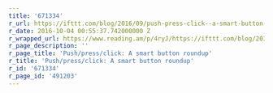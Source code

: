 ```yaml
---
title: '671334'
r_url: https://ifttt.com/blog/2016/09/push-press-click--a-smart-button-roundup
r_date: 2016-10-04 00:55:37.742000000 Z
r_wrapped_url: https://www.reading.am/p/4ryJ/https://ifttt.com/blog/2016/09/push-press-click--a-smart-button-roundup
r_page_description: ''
r_page_title: 'Push/press/click: A smart button roundup'
r_title: 'Push/press/click: A smart button roundup'
r_id: '671334'
r_page_id: '491203'
---
```


